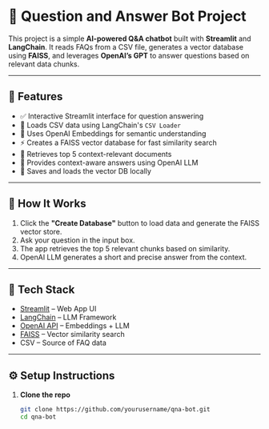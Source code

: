 # 🧠 Question and Answer Bot Project

This project is a simple **AI-powered Q&A chatbot** built with **Streamlit** and **LangChain**. It reads FAQs from a CSV file, generates a vector database using **FAISS**, and leverages **OpenAI’s GPT** to answer questions based on relevant data chunks.

---

## 🔧 Features

- ✅ Interactive Streamlit interface for question answering  
- 📂 Loads CSV data using LangChain's `CSV Loader`  
- 🧠 Uses OpenAI Embeddings for semantic understanding  
- ⚡ Creates a FAISS vector database for fast similarity search  
- 🔄 Retrieves top 5 context-relevant documents  
- 💬 Provides context-aware answers using OpenAI LLM  
- 💾 Saves and loads the vector DB locally  

---

## 🚀 How It Works

1. Click the **"Create Database"** button to load data and generate the FAISS vector store.
2. Ask your question in the input box.
3. The app retrieves the top 5 relevant chunks based on similarity.
4. OpenAI LLM generates a short and precise answer from the context.




---

## 🧰 Tech Stack

- [Streamlit](https://streamlit.io/) – Web App UI
- [LangChain](https://www.langchain.com/) – LLM Framework
- [OpenAI API](https://platform.openai.com/) – Embeddings + LLM
- [FAISS](https://github.com/facebookresearch/faiss) – Vector similarity search
- CSV – Source of FAQ data

---

## ⚙️ Setup Instructions

1. **Clone the repo**  
   ```bash
   git clone https://github.com/yourusername/qna-bot.git
   cd qna-bot

